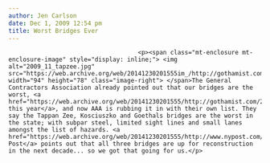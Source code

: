 ```yaml
---
author: Jen Carlson
date: Dec 1, 2009 12:54 pm
title: Worst Bridges Ever
---
```


	
										<p><span class="mt-enclosure mt-enclosure-image" style="display: inline;"> <img alt="2009_11_tapzee.jpg" src="https://web.archive.org/web/20141230201555im_/http://gothamist.com/attachments/jen/2009_11_tapzee.jpg" width="94" height="78" class="image-right"> </span>The General Contractors Association already pointed out that our bridges are the worst, <a href="https://web.archive.org/web/20141230201555/http://gothamist.com/2009/09/30/while_our_citys_bridges_may.php">earlier this year</a>, and now AAA is rubbing it in with their own list. They say the Tappan Zee, Kosciuszko and Goethals bridges are the worst in the state; with subpar steel, limited sight lines and small lanes amongst the list of hazards. <a href="https://web.archive.org/web/20141230201555/http://www.nypost.com/p/news/local/city_bridges_worst_of_worst_05vBrsGTjhMR8od0w2980O">The Post</a> points out that all three bridges are up for reconstruction in the next decade... so we got that going for us.</p>					
										
									
				